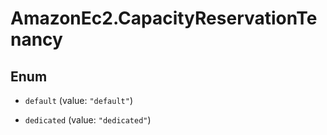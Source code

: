 # AmazonEc2.CapacityReservationTenancy

## Enum


* `default` (value: `"default"`)

* `dedicated` (value: `"dedicated"`)


